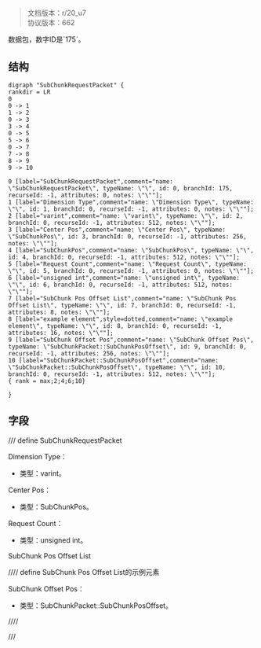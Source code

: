 # <!-- md:samp SubChunkRequestPacket -->

> 文档版本：r/20_u7<br/>协议版本：662

<!-- md:samp SubChunkRequestPacket -->数据包，数字ID是`175`。

## 结构

```viz
digraph "SubChunkRequestPacket" {
rankdir = LR
0
0 -> 1
1 -> 2
0 -> 3
3 -> 4
0 -> 5
5 -> 6
0 -> 7
7 -> 8
8 -> 9
9 -> 10

0 [label="SubChunkRequestPacket",comment="name: \"SubChunkRequestPacket\", typeName: \"\", id: 0, branchId: 175, recurseId: -1, attributes: 0, notes: \"\""];
1 [label="Dimension Type",comment="name: \"Dimension Type\", typeName: \"\", id: 1, branchId: 0, recurseId: -1, attributes: 0, notes: \"\""];
2 [label="varint",comment="name: \"varint\", typeName: \"\", id: 2, branchId: 0, recurseId: -1, attributes: 512, notes: \"\""];
3 [label="Center Pos",comment="name: \"Center Pos\", typeName: \"SubChunkPos\", id: 3, branchId: 0, recurseId: -1, attributes: 256, notes: \"\""];
4 [label="SubChunkPos",comment="name: \"SubChunkPos\", typeName: \"\", id: 4, branchId: 0, recurseId: -1, attributes: 512, notes: \"\""];
5 [label="Request Count",comment="name: \"Request Count\", typeName: \"\", id: 5, branchId: 0, recurseId: -1, attributes: 0, notes: \"\""];
6 [label="unsigned int",comment="name: \"unsigned int\", typeName: \"\", id: 6, branchId: 0, recurseId: -1, attributes: 512, notes: \"\""];
7 [label="SubChunk Pos Offset List",comment="name: \"SubChunk Pos Offset List\", typeName: \"\", id: 7, branchId: 0, recurseId: -1, attributes: 8, notes: \"\""];
8 [label="example element",style=dotted,comment="name: \"example element\", typeName: \"\", id: 8, branchId: 0, recurseId: -1, attributes: 16, notes: \"\""];
9 [label="SubChunk Offset Pos",comment="name: \"SubChunk Offset Pos\", typeName: \"SubChunkPacket::SubChunkPosOffset\", id: 9, branchId: 0, recurseId: -1, attributes: 256, notes: \"\""];
10 [label="SubChunkPacket::SubChunkPosOffset",comment="name: \"SubChunkPacket::SubChunkPosOffset\", typeName: \"\", id: 10, branchId: 0, recurseId: -1, attributes: 512, notes: \"\""];
{ rank = max;2;4;6;10}

}

```

## 字段

/// define
SubChunkRequestPacket

Dimension Type：<!-- md:samp varint -->

- 类型：varint。

Center Pos：[<!-- md:samp SubChunkPos -->](../types/subchunkpos.md)

- 类型：SubChunkPos。

Request Count：<!-- md:samp unsigned int -->

- 类型：unsigned int。

SubChunk Pos Offset List

//// define
SubChunk Pos Offset List的示例元素

SubChunk Offset Pos：[<!-- md:samp SubChunkPacket::SubChunkPosOffset -->](../types/subchunkpacket::subchunkposoffset.md)

- 类型：SubChunkPacket::SubChunkPosOffset。


////



///
